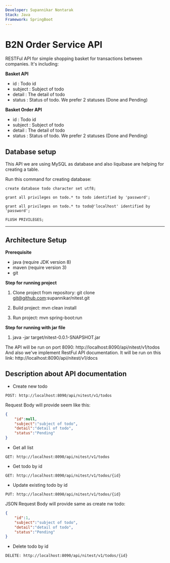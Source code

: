```yaml
---
Developer: Supannikar Nontarak
Stack: Java
Framework: SpringBoot
---
```


B2N Order Service API
=========

RESTFul API for simple shopping basket for transactions between companies. It's including:

**Basket API**
 - id : Todo id
 - subject : Subject of todo
 - detail : The detail of todo
 - status : Status of todo. We prefer 2 statuses (Done and Pending)

 **Basket Order API**
  - id : Todo id
  - subject : Subject of todo
  - detail : The detail of todo
  - status : Status of todo. We prefer 2 statuses (Done and Pending)

Database setup
--------------------------------
This API we are using MySQL as database and also liquibase are helping for creating a table.

Run this command for creating database:

```create database todo character set utf8;```

```grant all privileges on todo.* to todo identified by 'password';```

```grant all privileges on todo.* to todo@'localhost' identified by 'password';```

```FLUSH PRIVILEGES;```

----------
Architecture Setup
--------------------------------
**Prerequisite**
- java (require JDK version 8)
- maven (require version 3)
- git

**Step for running project**

1. Clone project from repository: git clone git@github.com:supannikar/nitest.git

2. Build project: mvn clean install

3. Run project: mvn spring-boot:run

**Step for running with jar file**

1. java -jar target/nitest-0.0.1-SNAPSHOT.jar

The API will be run on port 8090: http://localhost:8090/api/nitest/v1/todos
And also we've implement RestFul API documentation. It will be run on this link: http://localhost:8090/api/nitest/v1/docs

Description about API documentation
--------------------------------
- Create new todo

```POST: http://localhost:8090/api/nitest/v1/todos```

Request Body will provide seem like this:
```json
{
    "id":null,
    "subject":"subject of todo",
    "detail":"detail of todo",
    "status":"Pending"
}
```

- Get all list

```GET: http://localhost:8090/api/nitest/v1/todos```

- Get todo by id

```GET: http://localhost:8090/api/nitest/v1/todos/{id}```

- Update existing todo by id

```PUT: http://localhost:8090/api/nitest/v1/todos/{id}```

JSON Request Body will provide same as create nw todo:
```json
{
    "id":1,
    "subject":"subject of todo",
    "detail":"detail of todo",
    "status":"Pending"
}
```

- Delete todo by id

```DELETE: http://localhost:8090/api/nitest/v1/todos/{id}```
